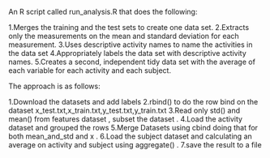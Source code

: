 An R script called run_analysis.R that does the following:

1.Merges the training and the test sets to create one data set.
2.Extracts only the measurements on the mean and standard deviation for each measurement.
3.Uses descriptive activity names to name the activities in the data set
4.Appropriately labels the data set with descriptive activity names.
5.Creates a second, independent tidy data set with the average of each variable for each activity and   each subject.


The approach is as follows:

1.Download the datasets and add labels 
2.rbind() to do the row bind on the dataset x_test.txt,x_train.txt,y_test.txt,y_train.txt
3.Read only std() and mean() from features dataset , subset the dataset .
4.Load the activity dataset and grouped the rows 
5.Merge Datasets using cbind doing that for both mean_and_std and x .
6.Load the subject dataset and calculating an average on activity and subject using aggregate() .
7.save the result to a file